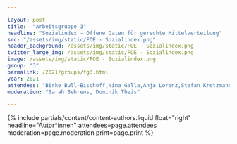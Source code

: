 ```yaml
---

layout: post
title:  "Arbeitsgruppe 3"
headline: "Sozialindex - Offene Daten für gerechte Mittelverteilung"
src: "/assets/img/static/FOE - Sozialindex.png"
header_background: /assets/img/static/FOE - Sozialindex.png
twitter_large_img: /assets/img/static/FOE - Sozialindex.png
image: /assets/img/static/FOE - Sozialindex.png
group: "3"
permalink: /2021/groups/fg3.html
year: 2021
attendees: "Birke Bull-Bischoff,Nina Galla,Anja Lorenz,Stefan Kretzmann,Elisabeth Koch,Denis Schulz,Björn Lefers"
moderation: "Sarah Behrens, Dominik Theis"

---
```


{% include partials/content/content-authors.liquid float="right" headline="Autor*innen" attendees=page.attendees moderation=page.moderation print=page.print %}
